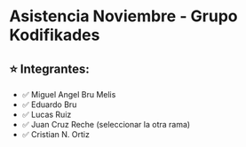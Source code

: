 # Asistencia Noviembre - Grupo Kodifikades

## :star: Integrantes:
- :white_check_mark: Miguel Angel Bru Melis <br>
- :white_check_mark: Eduardo Bru <br>
- :white_check_mark: Lucas Ruiz <br>
- :white_check_mark: Juan Cruz Reche (seleccionar la otra rama) <br>
- :white_check_mark: Cristian N. Ortiz <br>
